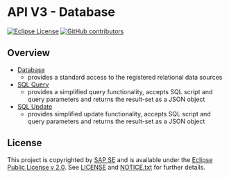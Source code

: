 # API V3 - Database

[![Eclipse License](http://img.shields.io/badge/license-Eclipse-brightgreen.svg)](LICENSE)
[![GitHub contributors](https://img.shields.io/github/contributors/dirigiblelabs/api-v3-db.svg)](https://github.com/dirigiblelabs/api-v3-db/graphs/contributors)

## Overview

* [Database](http://www.dirigible.io/api/database.html)
  - provides a standard access to the registered relational data sources
* [SQL Query](http://www.dirigible.io/api/database_query.html)
  - provides a simplified query functionality, accepts SQL script and query parameters and returns the result-set as a JSON object
* [SQL Update](http://www.dirigible.io/api/database_update.html)
  - provides simplified update functionality, accepts SQL script and query parameters and returns the result-set as a JSON object

## License

This project is copyrighted by [SAP SE](http://www.sap.com/) and is available under the [Eclipse Public License v 2.0](https://www.eclipse.org/legal/epl-v20.html). See [LICENSE](LICENSE) and [NOTICE.txt](NOTICE.txt) for further details.
